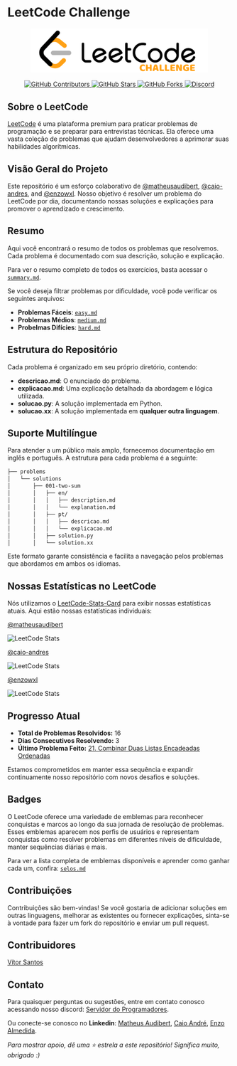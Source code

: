 # LeetCode Challenge

<p align="center">
  <img src="Media/Image/leetcode-challenge.png" alt="LeetCode Logo" width="400">
</p>

<p align="center">
  <a href="https://github.com/caio-andres/leetcode-challenge/graphs/contributors">
    <img src="https://img.shields.io/github/contributors/caio-andres/leetcode-challenge?color=ffa116&logo=github&style=flat-square" alt="GitHub Contributors">
  </a>
  <a href="https://github.com/caio-andres/leetcode-challenge/stargazers">
    <img src="https://img.shields.io/github/stars/caio-andres/leetcode-challenge?color=ffa116&logo=github&style=flat-square" alt="GitHub Stars">
  </a>
  <a href="https://github.com/caio-andres/leetcode-challenge/forks">
    <img src="https://img.shields.io/github/forks/caio-andres/leetcode-challenge?color=ffa116&logo=github&style=flat-square" alt="GitHub Forks">
  </a>
  <a href="https://discord.gg/t86nFuCrbj">
    <img src="https://custom-icon-badges.demolab.com/discord/1112920281367973900?color=ffa116&logo=discord&label=Discord&logoColor=white&style=flat-square" alt="Discord">
  </a>
</p>

## Sobre o LeetCode

[LeetCode](https://leetcode.com) é uma plataforma premium para praticar problemas de programação e se preparar para entrevistas técnicas. Ela oferece uma vasta coleção de problemas que ajudam desenvolvedores a aprimorar suas habilidades algorítmicas.

## Visão Geral do Projeto

Este repositório é um esforço colaborativo de [@matheusaudibert](https://github.com/matheusaudibert), [@caio-andres](https://github.com/caio-andres), and [@enzowxl](https://github.com/enzowxl). Nosso objetivo é resolver um problema do LeetCode por dia, documentando nossas soluções e explicações para promover o aprendizado e crescimento.

## Resumo

Aqui você encontrará o resumo de todos os problemas que resolvemos. Cada problema é documentado com sua descrição, solução e explicação.

Para ver o resumo completo de todos os exercícios, basta acessar o [`summary.md`](problems/summary.md).

Se você deseja filtrar problemas por dificuldade, você pode verificar os seguintes arquivos:

- **Problemas Fáceis**: [`easy.md`](problems/easy.md)
- **Problemas Médios**: [`medium.md`](problems/medium.md)
- **Probelmas Difícies**: [`hard.md`](problems/hard.md)

## Estrutura do Repositório

Cada problema é organizado em seu próprio diretório, contendo:

- **descricao.md**: O enunciado do problema.
- **explicacao.md**: Uma explicação detalhada da abordagem e lógica utilizada.
- **solucao.py**: A solução implementada em Python.
- **solucao.xx**: A solução implementada em **qualquer outra linguagem**.

## Suporte Multilíngue

Para atender a um público mais amplo, fornecemos documentação em inglês e português. A estrutura para cada problema é a seguinte:

```
├── problems
│   └── solutions
│       ├── 001-two-sum
│       │   ├── en/
│       │   │   ├── description.md
│       │   │   └── explanation.md
│       │   ├── pt/
│       │   │   ├── descricao.md
│       │   │   └── explicacao.md
│       │   ├── solution.py
│       │   └── solution.xx
```

Este formato garante consistência e facilita a navegação pelos problemas que abordamos em ambos os idiomas.

## Nossas Estatísticas no LeetCode

Nós utilizamos o [LeetCode-Stats-Card](https://github.com/JacobLinCool/LeetCode-Stats-Card) para exibir nossas estatísticas atuais. Aqui estão nossas estatísticas individuais:

[@matheusaudibert](https://github.com/matheusaudibert)

![LeetCode Stats](https://leetcard.jacoblin.cool/audibert?theme=dark&font=Baloo%202)

[@caio-andres](https://github.com/caio-andres)

![LeetCode Stats](https://leetcard.jacoblin.cool/caio-andres?theme=dark&font=Baloo%202)

[@enzowxl](https://github.com/enzowxl)

![LeetCode Stats](https://leetcard.jacoblin.cool/enzowxl?theme=dark&font=Baloo%202)

## Progresso Atual


- **Total de Problemas Resolvidos:** 16
- **Dias Consecutivos Resolvendo:** 3
- **Último Problema Feito:** [21. Combinar Duas Listas Encadeadas Ordenadas](problems/solutions/0021-merge-two-sorted-lists/solution.py)

Estamos comprometidos em manter essa sequência e expandir continuamente nosso repositório com novos desafios e soluções.

## Badges

O LeetCode oferece uma variedade de emblemas para reconhecer conquistas e marcos ao longo da sua jornada de resolução de problemas. Esses emblemas aparecem nos perfis de usuários e representam conquistas como resolver problemas em diferentes níveis de dificuldade, manter sequências diárias e mais.

Para ver a lista completa de emblemas disponíveis e aprender como ganhar cada um, confira: [`selos.md`](badges/selos.md)

## Contribuições

Contribuições são bem-vindas! Se você gostaria de adicionar soluções em outras linguagens, melhorar as existentes ou fornecer explicações, sinta-se à vontade para fazer um fork do repositório e enviar um pull request.

## Contribuidores

[Vítor Santos](https://github.com/euvitorti)

## Contato

Para quaisquer perguntas ou sugestões, entre em contato conosco acessando nosso discord: [Servidor do Programadores](https://discord.gg/t86nFuCrbj).

Ou conecte-se conosco no **Linkedin**: [Matheus Audibert](https://www.linkedin.com/in/matheusaudibert), [Caio André](https://www.linkedin.com/in/caio-porto-oliveira), [Enzo Almedida](https://www.linkedin.com/in/enzodev/).

_Para mostrar apoio, dê uma ⭐ estrela a este repositório! Significa muito, obrigado :)_
